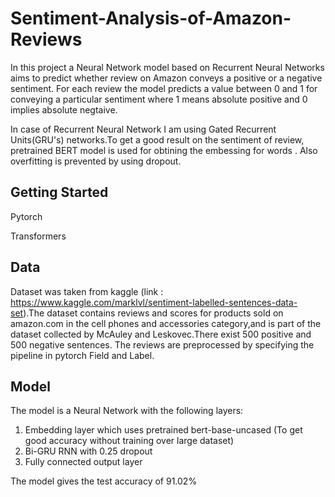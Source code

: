 # Sentiment-Analysis-of-Amazon-Reviews
In this project a Neural Network model based on Recurrent Neural Networks aims to predict whether review on Amazon conveys a positive or a negative sentiment. For each review the model predicts a value between 0 and 1 for conveying a particular sentiment where 1 means absolute positive and 0 implies absolute negtaive.

In case of Recurrent Neural Network I am using Gated Recurrent Units(GRU's) networks.To get a good result on the sentiment of review, pretrained BERT model is used for obtining the embessing for words . Also overfitting is prevented by using dropout.
## Getting Started
Pytorch 

Transformers

## Data
Dataset was taken from kaggle (link : https://www.kaggle.com/marklvl/sentiment-labelled-sentences-data-set).The dataset contains reviews and scores for products sold on amazon.com in the cell phones and accessories category,and is part of the dataset collected by McAuley and Leskovec.There exist 500 positive and 500 negative sentences.
The reviews are preprocessed by specifying the pipeline in pytorch Field and Label.
## Model
The model is a Neural Network with the following layers:
1. Embedding layer which uses pretrained bert-base-uncased (To get good accuracy without training over large dataset)
2. Bi-GRU RNN with 0.25 dropout 
3. Fully connected output layer

The model gives the test accuracy of 91.02%

